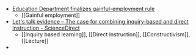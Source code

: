 - [Education Department finalizes gainful-employment rule](https://www.insidehighered.com/news/government/student-aid-policy/2023/09/27/education-department-finalizes-gainful-employment?mc_cid=d04dd41a4e)
	- [[Gainful employment]]
- [Let's talk evidence – The case for combining inquiry-based and direct instruction - ScienceDirect](https://www.sciencedirect.com/science/article/pii/S1747938X23000295)
	- [[Inquiry based learning]], [[Direct instruction]], [[Constructivism]], [[Lecture]]
-